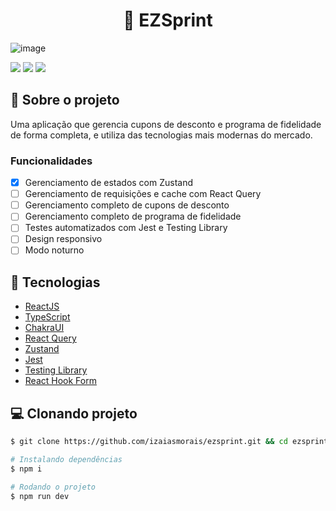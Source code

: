 <h1 align='center'>
    🔖 EZSprint
</h1>

![image](https://user-images.githubusercontent.com/53953937/218264028-c391f3ba-32df-4c05-b5df-18039239fb69.png)

<div>
<img src="https://img.shields.io/static/v1?label=LICENSE&message=MIT&color=805AD5&style=for-the-badge"/> <img src="https://img.shields.io/static/v1?label=STATUS&message=DEVELOPING&color=805AD5&style=for-the-badge"/> <img src="https://img.shields.io/static/v1?label=NODE&message=V16.15.0&color=805AD5&style=for-the-badge"/>
</div>

## 📃 Sobre o projeto

Uma aplicação que gerencia cupons de desconto e programa de fidelidade de forma completa, e utiliza das tecnologias mais modernas do mercado.

### Funcionalidades

- [x] Gerenciamento de estados com Zustand
- [ ] Gerenciamento de requisições e cache com React Query
- [ ] Gerenciamento completo de cupons de desconto
- [ ] Gerenciamento completo de programa de fidelidade
- [ ] Testes automatizados com Jest e Testing Library
- [ ] Design responsivo
- [ ] Modo noturno

## 🚀 Tecnologias

- [ReactJS](https://reactjs.org/)
- [TypeScript](https://www.typescriptlang.org/)
- [ChakraUI](https://chakra-ui.com/)
- [React Query](https://redux-toolkit.js.org/)
- [Zustand](https://redux-toolkit.js.org/)
- [Jest](https://redux-toolkit.js.org/)
- [Testing Library](https://redux-toolkit.js.org/)
- [React Hook Form](https://redux-toolkit.js.org/)

## 💻 Clonando projeto

```bash
$ git clone https://github.com/izaiasmorais/ezsprint.git && cd ezsprint
```

```bash
# Instalando dependências
$ npm i

# Rodando o projeto
$ npm run dev

```
